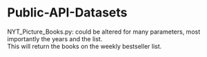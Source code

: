 # Public-API-Datasets
NYT_Picture_Books.py: could be altered for many parameters, most importantly the years and the list.  
This will return the books on the weekly bestseller list.  
